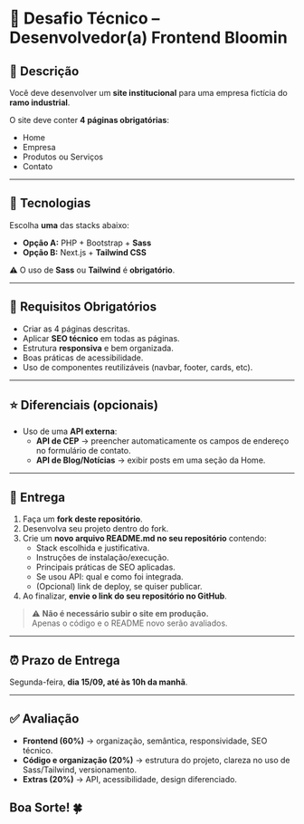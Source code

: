 # 🚀 Desafio Técnico – Desenvolvedor(a) Frontend Bloomin

## 📌 Descrição
Você deve desenvolver um **site institucional** para uma empresa fictícia do **ramo industrial**.  

O site deve conter **4 páginas obrigatórias**:  
- Home  
- Empresa  
- Produtos ou Serviços  
- Contato  

---

## 🔧 Tecnologias
Escolha **uma** das stacks abaixo:

- **Opção A:** PHP + Bootstrap + **Sass**  
- **Opção B:** Next.js + **Tailwind CSS**  

⚠️ O uso de **Sass** ou **Tailwind** é **obrigatório**.

---

## 📌 Requisitos Obrigatórios
- Criar as 4 páginas descritas.  
- Aplicar **SEO técnico** em todas as páginas.  
- Estrutura **responsiva** e bem organizada.
- Boas práticas de acessibilidade.  
- Uso de componentes reutilizáveis (navbar, footer, cards, etc).

---

## ⭐ Diferenciais (opcionais)
- Uso de uma **API externa**:
  - **API de CEP** → preencher automaticamente os campos de endereço no formulário de contato.  
  - **API de Blog/Notícias** → exibir posts em uma seção da Home.    

---

## 📂 Entrega
1. Faça um **fork deste repositório**.  
2. Desenvolva seu projeto dentro do fork.  
3. Crie um **novo arquivo README.md no seu repositório** contendo:
   - Stack escolhida e justificativa.  
   - Instruções de instalação/execução.  
   - Principais práticas de SEO aplicadas.  
   - Se usou API: qual e como foi integrada.  
   - (Opcional) link de deploy, se quiser publicar.  
4. Ao finalizar, **envie o link do seu repositório no GitHub**.  

> ⚠️ **Não é necessário subir o site em produção.**  
> Apenas o código e o README novo serão avaliados.  

---

## ⏰ Prazo de Entrega
Segunda-feira, **dia 15/09, até às 10h da manhã**.  

---

## ✅ Avaliação
- **Frontend (60%)** → organização, semântica, responsividade, SEO técnico.  
- **Código e organização (20%)** → estrutura do projeto, clareza no uso de Sass/Tailwind, versionamento.  
- **Extras (20%)** → API, acessibilidade, design diferenciado.  

## Boa Sorte! 🍀
